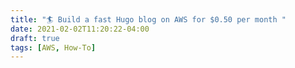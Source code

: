 ```yaml
---
title: "🏄 Build a fast Hugo blog on AWS for $0.50 per month "
date: 2021-02-02T11:20:22-04:00
draft: true
tags: [AWS, How-To]
---
```


